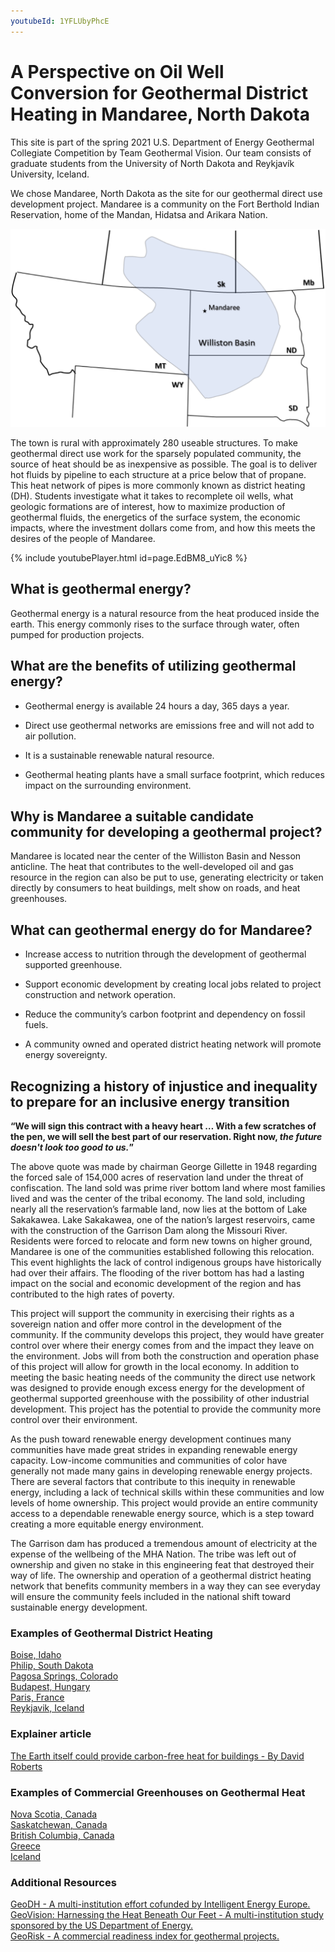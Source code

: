 ```yaml
---
youtubeId: 1YFLUbyPhcE
---
```

# A Perspective on Oil Well Conversion for Geothermal District Heating in Mandaree, North Dakota

  This site is part of the spring 2021 U.S. Department of Energy Geothermal Collegiate Competition by Team Geothermal Vision. Our team consists of graduate students from the University of North Dakota and Reykjavík University, Iceland. 

  We chose Mandaree, North Dakota as the site for our geothermal direct use development project. Mandaree is a community on the Fort Berthold Indian Reservation, home of the Mandan, Hidatsa and Arikara Nation.

![NoDak](https://raw.githubusercontent.com/NicholasFry/Mandaree/8a48f859ba617ff10861028f0094b343ac01b667/WillistonBasinMandaree.svg)

  The town is rural with approximately 280 useable structures. To make geothermal direct use work for the sparsely populated community, the source of heat should be as inexpensive as possible. The goal is to deliver hot fluids by pipeline to each structure at a price below that of propane. This heat network of pipes is more commonly known as district heating (DH). Students investigate what it takes to recomplete oil wells, what geologic formations are of interest, how to maximize production of geothermal fluids, the energetics of the surface system, the economic impacts, where the investment dollars come from, and how this meets the desires of the people of Mandaree.

{% include youtubePlayer.html id=page.EdBM8_uYic8 %}

## What is geothermal energy?

  Geothermal energy is a natural resource from the heat produced inside the earth. This energy commonly rises to the surface through water, often pumped for production projects.

## What are the benefits of utilizing geothermal energy?

*	Geothermal energy is available 24 hours a day, 365 days a year.

*	Direct use geothermal networks are emissions free and will not add to air pollution.

*	It is a sustainable renewable natural resource.

*	Geothermal heating plants have a small surface footprint, which reduces impact on the surrounding environment.

## Why is Mandaree a suitable candidate community for developing a geothermal project?

  Mandaree is located near the center of the Williston Basin and Nesson anticline. The heat that contributes to the well-developed oil and gas resource in the region can also be put to use, generating electricity or taken directly by consumers to heat buildings, melt show on roads, and heat greenhouses. 

## What can geothermal energy do for Mandaree?

*	Increase access to nutrition through the development of geothermal supported greenhouse.

*	Support economic development by creating local jobs related to project construction and network operation. 

*	Reduce the community’s carbon footprint and dependency on fossil fuels.

*	A community owned and operated district heating network will promote energy sovereignty.

## Recognizing a history of injustice and inequality to prepare for an inclusive energy transition
**“We will sign this contract with a heavy heart … With a few scratches of the pen, we will sell the best part of our reservation. Right now, _the future doesn't look too good to us._”**

  The above quote was made by chairman George Gillette in 1948 regarding the forced sale of 154,000 acres of reservation land under the threat of confiscation. The land sold was prime river bottom land where most families lived and was the center of the tribal economy. The land sold, including nearly all the reservation’s farmable land, now lies at the bottom of Lake Sakakawea. Lake Sakakawea, one of the nation’s largest reservoirs, came with the construction of the Garrison Dam along the Missouri River. Residents were forced to relocate and form new towns on higher ground, Mandaree is one of the communities established following this relocation. This event highlights the lack of control indigenous groups have historically had over their affairs. The flooding of the river bottom has had a lasting impact on the social and economic development of the region and has contributed to the high rates of poverty. 
  
  This project will support the community in exercising their rights as a sovereign nation and offer more control in the development of the community. If the community develops this project, they would have greater control over where their energy comes from and the impact they leave on the environment. Jobs will from both the construction and operation phase of this project will allow for growth in the local economy. In addition to meeting the basic heating needs of the community the direct use network was designed to provide enough excess energy for the development of geothermal supported greenhouse with the possibility of other industrial development. This project has the potential to provide the community more control over their environment. 
  
  As the push toward renewable energy development continues many communities have made great strides in expanding renewable energy capacity. Low-income communities and communities of color have generally not made many gains in developing renewable energy projects. There are several factors that contribute to this inequity in renewable energy, including a lack of technical skills within these communities and low levels of home ownership.  This project would provide an entire community access to a dependable renewable energy source, which is a step toward creating a more equitable energy environment. 
  
  The Garrison dam has produced a tremendous amount of electricity at the expense of the wellbeing of the MHA Nation. The tribe was left out of ownership and given no stake in this engineering feat that destroyed their way of life. The ownership and operation of a geothermal district heating network that benefits community members in a way they can see everyday will ensure the community feels included in the national shift toward sustainable energy development. 

### Examples of Geothermal District Heating
[Boise, Idaho](https://bwswd.com)
<br /> 
[Philip, South Dakota](http://philipsd.govoffice3.com/vertical/sites/%7B027A62FC-ABCA-4BF1-AA8C-A6CCC72E7A66%7D/uploads/Philip_Comp_Plan_2009-2034_10_26_2009.pdf) <br /> 
[Pagosa Springs, Colorado](http://www.pagosasun.com/past-present-and-future-of-towns-geothermal-system-discussed-by-town-council/) <br /> 
[Budapest, Hungary](https://hungarytoday.hu/geothermal-district-heating-project-starting-co2-emission-budapest/) <br /> 
[Paris, France](https://www.geodeep.fr/engie-solutions-geothermal-district-heating/) <br /> 
[Reykjavik, Iceland](https://www.c40.org/case_studies/the-worlds-largest-geothermal-heating-system-saves-up-to-4m-tons-co2-annually) <br /> 

### Explainer article 
[The Earth itself could provide carbon-free heat for buildings - By David Roberts](https://www.vox.com/energy-and-environment/2020/11/13/21537801/climate-change-renewable-energy-geothermal-heat-gshp-district-heating) <br /> 

### Examples of Commercial Greenhouses on Geothermal Heat
[Nova Scotia, Canada](https://www.nationalobserver.com/2020/12/30/news/atlantic-first-nations-geothermal-greenhouses-food-insecurity) <br /> 
[Saskatchewan, Canada](https://deepcorp.ca/about-deep/) <br /> 
[British Columbia, Canada](https://www.greenhousecanada.com/canada-announces-40-5m-in-indigenous-led-geothermal-project/) <br /> 
[Greece](http://www.thracegreenhouses.com/gr/en/ta-thermokipia/) <br /> 
[Iceland](https://nea.is/geothermal/direct-utilization/greenhouses/) <br /> 

### Additional Resources
[GeoDH - A multi-institution effort cofunded by Intelligent Energy Europe.](http://geodh.eu/) <br /> 
[GeoVision: Harnessing the Heat Beneath Our Feet - A multi-institution study sponsored by the US Department of Energy.](https://openei.org/apps/geovision/) <br />
[GeoRisk - A commercial readiness index for geothermal projects.](https://www.georisk-project.eu/)

